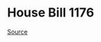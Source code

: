 # House Bill 1176

[Source](http://lawfilesext.leg.wa.gov/biennium/2023-24/Pdf/Bills/House%20Bills/1176.pdf)